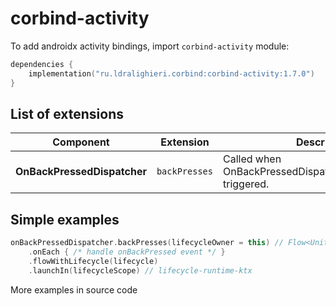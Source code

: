 ﻿
# corbind-activity

To add androidx activity bindings, import `corbind-activity` module:

```kotlin
dependencies {
    implementation("ru.ldralighieri.corbind:corbind-activity:1.7.0")
}
```

## List of extensions

Component | Extension | Description
--|---|--
**OnBackPressedDispatcher** | `backPresses` | Called when OnBackPressedDispatcher.onBackPressed triggered.


## Simple examples

```kotlin
onBackPressedDispatcher.backPresses(lifecycleOwner = this) // Flow<Unit>
    .onEach { /* handle onBackPressed event */ }
    .flowWithLifecycle(lifecycle)
    .launchIn(lifecycleScope) // lifecycle-runtime-ktx
```

More examples in source code
